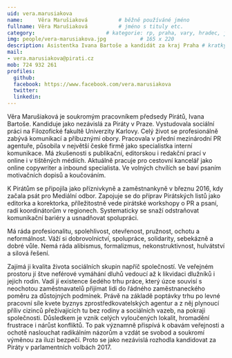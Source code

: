 ```yaml
---
uid: vera.marusiakova
name:     Věra Marušiaková      	# běžně používáné jméno
fullname: Věra Marušiaková  		# jméno s tituly etc.
category:                 		# kategorie: rp, praha, vary, hradec, jmk, senat
img: people/vera-marusiakova.jpg           # 165 x 220
description: Asistentka Ivana Bartoše a kandidát za kraj Praha # kratký popis, max 160 znaků
mail:
- vera.marusiakova@pirati.cz
mob: 724 932 261
profiles:
  github:
  facebook: https://www.facebook.com/vera.marusiakova
  twitter:
  linkedin:
---
```


Věra Marušiaková je soukromým pracovníkem předsedy Pirátů, Ivana Bartoše. Kandiduje jako nezávislá za Piráty v Praze. Vystudovala sociální práci na Filozofické fakultě Univerzity Karlovy. Celý život se profesionálně zabývá komunikací a příbuznými obory. Pracovala v přední mezinárodní PR agentuře, působila v největší české firmě jako specialistka interní komunikace. Má zkušenosti s publikační, editorskou i redakční prací v online i v tištěných médiích. Aktuálně pracuje pro cestovní kancelář jako online copywriter a inbound specialista. Ve volných chvílích se baví psaním motivačních dopisů a koučováním.
 
K Pirátům se připojila jako příznivkyně a zaměstnankyně v březnu 2016, kdy začala psát pro Mediální odbor. Zapojuje se do příprav Pirátských listů jako editorka a korektorka, příležitostně vede pirátské workshopy o PR a psaní, radí koordinátorům v regionech. Systematicky se snaží odstraňovat komunikační bariéry a usnadňovat spolupráci.
 
Má ráda profesionalitu, spolehlivost, otevřenost, pružnost, ochotu a neformálnost. Váží si dobrovolnictví, spolupráce, solidarity, sebekázně a dobré vůle. Nemá ráda alibismus, formalizmus, nekonstruktivnost, hulvátství a silová řešení.
 
Zajímá ji kvalita života sociálních skupin napříč společností. Ve veřejném prostoru jí štve neférové vymáhání dluhů vedoucí až k likvidaci dlužníků i jejich rodin. Vadí jí existence šedého trhu práce, který úzce souvisí s neochotou zaměstnavatelů přijímat lidi do řádného zaměstnaneckého poměru za důstojných podmínek. Právě na základě poptávky trhu po levné pracovní síle kvete byznys zprostředkovatelských agentur a z něj plynoucí příliv cizinců přežívajících tu bez rodiny a sociálních vazeb, na pokraji společnosti. Důsledkem je vznik celých vyloučených lokalit, hromadění frustrace i nárůst konfliktů. To pak významně přispívá k obavám veřejnosti a ochotě naslouchat radikálním názorům a vzdát se svobod a soukromí výměnou za iluzi bezpečí. Proto se jako nezávislá rozhodla kandidovat za Piráty v parlamentních volbách 2017.
